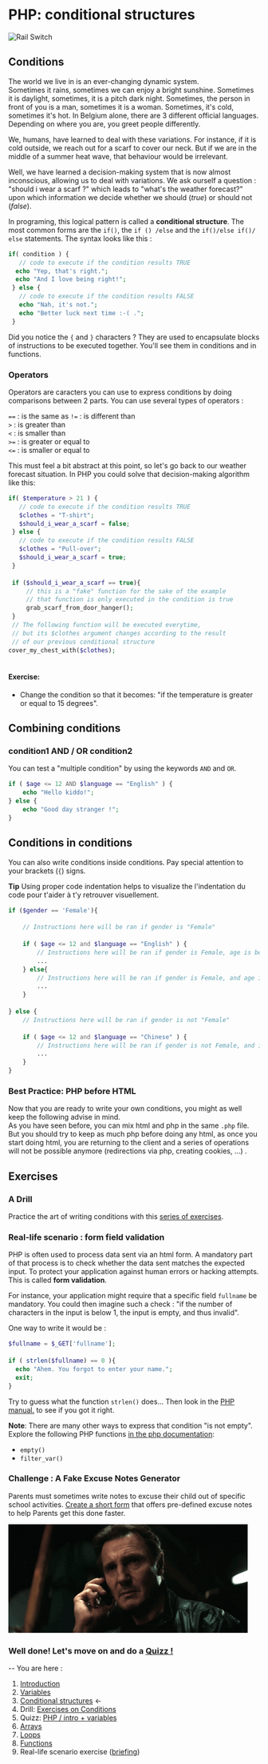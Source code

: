 # PHP: conditional structures


![Rail Switch](https://pmcdn.priceminister.com/photo/Aiguillage-train-miniature-1097270594_L.jpg)

## Conditions

The world we live in is an ever-changing dynamic system.  
Sometimes it rains, sometimes we can enjoy a bright sunshine. Sometimes it is daylight, sometimes, it is a pitch dark night. Sometimes, the person in front of you is a man, sometimes it is a woman. Sometimes, it's cold, sometimes it's hot. In Belgium alone, there are 3 different official languages. Depending on where you are, you greet people differently.

We, humans, have learned to deal with these variations. For instance, if it is cold outside, we reach out for a scarf to cover our neck. But if we are in the middle of a summer heat wave, that behaviour would be irrelevant.
 
Well, we have learned a decision-making system that is now almost inconscious, allowing us to deal with variations. We ask ourself a question : "should i wear a scarf ?" which leads to "what's the weather forecast?" upon which information we decide whether we should (_true_) or should not (_false_). 

In programing, this logical pattern is called a **conditional structure**.
The most common forms are the  `if()`, the `if () /else` and the `if()/else if()/ else` statements.  The syntax looks like this :

```php
if( condition ) {
   // code to execute if the condition results TRUE
  echo "Yep, that's right.";
  echo "And I love being right!";
 } else {
   // code to execute if the condition results FALSE
   echo "Nah, it's not.";
   echo "Better luck next time :-( .";
 }
```

Did you notice the `{` and `}` characters ? They are used to encapsulate blocks of instructions to be executed together. You'll see them in conditions and in functions.


### Operators
Operators are caracters you can use to express conditions by doing comparisons between 2 parts. You can use several types of operators : 

`==` : is the same as 
`!=` : is different than  
`>` : is greater than  
`<` : is smaller than  
`>=` : is greater or equal to  
`<=` : is smaller or equal to 

This must feel a bit abstract at this point, so let's go back to our weather forecast situation.  In PHP you could solve that decision-making algorithm like this: 

```php
if( $temperature > 21 ) {
   // code to execute if the condition results TRUE
   $clothes = "T-shirt";
   $should_i_wear_a_scarf = false;
 } else {
   // code to execute if the condition results FALSE
   $clothes = "Pull-over";
   $should_i_wear_a_scarf = true;
 }
 
 if ($should_i_wear_a_scarf == true){
	 // this is a "fake" function for the sake of the example 
	 // that function is only executed in the condition is true
	 grab_scarf_from_door_hanger();
 }
 // The following function will be executed everytime, 
 // but its $clothes argument changes according to the result
 // of our previous conditional structure
cover_my_chest_with($clothes);
 
```

#### Exercise:
- Change the condition so that it becomes: "if the temperature is greater or equal to 15 degrees".

## Combining conditions

### condition1 AND / OR condition2 
You can test a "multiple condition" by using the keywords  `AND` and `OR`.

```php
if ( $age <= 12 AND $language == "English" ) { 
	echo "Hello kiddo!";
} else {
	echo "Good day stranger !";
}
```

## Conditions in conditions
You can also write conditions inside conditions. Pay special attention to your brackets (`{`) signs.

**Tip** Using proper code indentation helps to visualize the   l'indentation du code pour t'aider à t'y retrouver visuellement.

```php
if ($gender == 'Female'){

	// Instructions here will be ran if gender is "Female"

	if ( $age <= 12 and $language == "English" ) {
		// Instructions here will be ran if gender is Female, age is below 13 and language is English.  
		...
	} else{
		// Instructions here will be ran if gender is Female, and age is above 12 or language is not English. 
		...
	}

} else {
	// Instructions here will be ran if gender is not "Female"

	if ( $age <= 12 and $language == "Chinese" ) {
		// Instructions here will be ran if gender is not Female, and if age is below 13 and language is Chinese. 
		...
	}
}

```

### Best Practice: PHP before HTML
Now that you are ready to write your own conditions, you might as well keep the following advise in mind.  
As you have seen before, you can mix html and php in the same `.php` file.  
But you should try to keep as much php before doing any html, as once you start doing html, you are returning to the client and a series of operations will not be possible anymore (redirections via php, creating cookies, ...) .


## Exercises

### A Drill 
Practice the art of writing conditions with this [series of exercises](php-exercices-conditions.md).  


### Real-life scenario : form field validation
PHP is often used to process data sent via an html form. A mandatory part of that process is to check whether the data sent matches the expected input. To protect your application against human errors or hacking attempts. This is called **form validation**.

For instance, your application might require that a specific field `fullname` be mandatory. You could then imagine such a check : "if the number of characters in the input is below 1, the input is empty, and thus invalid".

One way to write it would be : 

```PHP
$fullname = $_GET['fullname'];

if ( strlen($fullname) == 0 ){
  echo "Ahem. You forgot to enter your name.";
  exit;
}
```
Try to guess what the function  `strlen()` does... Then look in the [PHP manual.](https://www.php.net/manual/en/function.strlen.php) to see if you got it right.

**Note**: There are many other ways to express that condition "is not empty". Explore the following PHP functions [in the php documentation](http://php.net/manual/en/index.php):  
- ` empty() `  
- `filter_var()`  

### Challenge : A Fake Excuse Notes Generator
Parents must sometimes write notes to excuse their child out of specific school activities.   [Create a short form](./php-exercice-generateur-excuses.md) that offers pre-defined excuse notes to help Parents get this done faster. 

![Giphy](./assets/goodLuck.gif)


### Well done! Let's move on and do a [Quizz !](./php-quizz-1.md)

--
You are here : 

1. [Introduction](php-introduction.md)
2. [Variables](php-variables.md) 
3. [Conditional structures](php-conditions.md)  ←
5. Drill: [Exercises on Conditions](php-exercices-conditions.md)
4. Quizz: [PHP / intro + variables](./php-quizz-1.md)
6. [Arrays](php-array.md)
7. [Loops](php-boucles.md)
8. [Functions](php-fonctions.md)
9. Real-life scenario exercise ([briefing](https://github.com/becodeorg/Johnson2/tree/master/projets/multipage-website-in-php))


